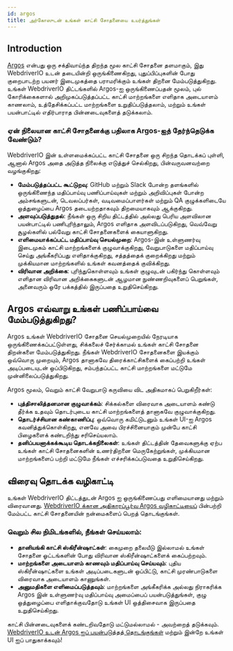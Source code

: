 ```yaml
---
id: argos
title: அர்கோஸுடன் உங்கள் காட்சி சோதனையை உயர்த்துங்கள்
---
```


## Introduction

[Argos](https://argos-ci.com/?utm_source=webdriverio&utm_medium=partnered&utm_campaign=documentation) என்பது ஒரு சக்திவாய்ந்த திறந்த மூல காட்சி சோதனை தளமாகும், இது WebdriverIO உடன் தடையின்றி ஒருங்கிணைகிறது, புதுப்பிப்புகளின் போது குறைபாடற்ற பயனர் இடைமுகத்தை பராமரிக்கும் உங்கள் திறனை மேம்படுத்துகிறது. உங்கள் WebdriverIO திட்டங்களில் Argos-ஐ ஒருங்கிணைப்பதன் மூலம், புல் கோரிக்கைகளால் அறிமுகப்படுத்தப்பட்ட காட்சி மாற்றங்களை எளிதாக அடையாளம் காணலாம், உத்தேசிக்கப்பட்ட மாற்றங்களை உறுதிப்படுத்தலாம், மற்றும் உங்கள் பயன்பாட்டில் எதிர்பாராத பின்னடைவுகளைத் தடுக்கலாம்.

### ஏன் நிலையான காட்சி சோதனைக்கு பதிலாக Argos-ஐத் தேர்ந்தெடுக்க வேண்டும்?

WebdriverIO இன் உள்ளமைக்கப்பட்ட காட்சி சோதனை ஒரு சிறந்த தொடக்கப் புள்ளி, ஆனால் Argos அதை அடுத்த நிலைக்கு எடுத்துச் செல்கிறது, பின்வருவனவற்றை வழங்குகிறது:

-   **மேம்படுத்தப்பட்ட கூட்டுறவு**: GitHub மற்றும் Slack போன்ற தளங்களில் ஒருங்கிணைந்த மதிப்பாய்வு பணிப்பாய்வுகள் மற்றும் அறிவிப்புகள் போன்ற அம்சங்களுடன், டெவலப்பர்கள், வடிவமைப்பாளர்கள் மற்றும் QA குழுக்களிடையே ஒத்துழைப்பை Argos தடையற்றதாகவும் திறமையாகவும் ஆக்குகிறது.
-   **அளவுப்படுத்துதல்**: நீங்கள் ஒரு சிறிய திட்டத்தில் அல்லது பெரிய அளவிலான பயன்பாட்டில் பணிபுரிந்தாலும், Argos எளிதாக அளவிடப்படுகிறது, வெவ்வேறு சூழல்களில் பல்வேறு காட்சி சோதனைகளைக் கையாளுகிறது.
-   **எளிமையாக்கப்பட்ட மதிப்பாய்வு செயல்முறை**: Argos-இன் உள்ளுணர்வு இடைமுகம் காட்சி மாற்றங்களைக் குழுவாக்குகிறது, வேறுபாடுகளை மதிப்பாய்வு செய்து அங்கீகரிப்பது எளிதாக்குகிறது, சத்தத்தைக் குறைக்கிறது மற்றும் முக்கியமான மாற்றங்களில் உங்கள் கவனத்தைக் குவிக்கிறது.
-   **விரிவான அறிக்கை**: புரிந்துகொள்ளவும் உங்கள் குழுவுடன் பகிர்ந்து கொள்ளவும் எளிதான விரிவான அறிக்கைகளுடன் ஆழமான நுண்ணறிவுகளைப் பெறுங்கள், அனைவரும் ஒரே பக்கத்தில் இருப்பதை உறுதிசெய்கிறது.

## Argos எவ்வாறு உங்கள் பணிப்பாய்வை மேம்படுத்துகிறது?

Argos உங்கள் WebdriverIO சோதனை செயல்முறையில் நேரடியாக ஒருங்கிணைக்கப்பட்டுள்ளது, சிக்கலைச் சேர்க்காமல் உங்கள் காட்சி சோதனை திறன்களை மேம்படுத்துகிறது. நீங்கள் WebdriverIO சோதனைகளை இயக்கும் ஒவ்வொரு முறையும், Argos தானாகவே திரைக்காட்சிகளைக் கைப்பற்றி உங்கள் அடிப்படையுடன் ஒப்பிடுகிறது, சம்பந்தப்பட்ட காட்சி மாற்றங்களை மட்டுமே முன்னிலைப்படுத்துகிறது.

Argos மூலம், வெறும் காட்சி வேறுபாடு கருவியை விட அதிகமாகப் பெறுகிறீர்கள்:

-   **புத்திசாலித்தனமான குழுவாக்கம்**: சிக்கல்களை விரைவாக அடையாளம் கண்டு தீர்க்க உதவும் தொடர்புடைய காட்சி மாற்றங்களைத் தானாகவே குழுவாக்குகிறது.
-   **தொடர்ச்சியான கண்காணிப்பு**: ஒவ்வொரு கமிட்டுடனும் உங்கள் UI-ஐ Argos கவனித்துக்கொள்கிறது, எனவே அவை பிரச்சினையாகும் முன்பே காட்சி பிழைகளைக் கண்டறிந்து சரிசெய்யலாம்.
-   **தனிப்பயனாக்கக்கூடிய தொடக்கநிலைகள்**: உங்கள் திட்டத்தின் தேவைகளுக்கு ஏற்ப உங்கள் காட்சி சோதனைகளின் உணர்திறனை மெருகேற்றுங்கள், முக்கியமான மாற்றங்களைப் பற்றி மட்டுமே நீங்கள் எச்சரிக்கப்படுவதை உறுதிசெய்கிறது.

## விரைவு தொடக்க வழிகாட்டி

உங்கள் WebdriverIO திட்டத்துடன் Argos ஐ ஒருங்கிணைப்பது எளிமையானது மற்றும் விரைவானது. [WebdriverIO க்கான அதிகாரப்பூர்வ Argos வழிகாட்டியைப்](https://argos-ci.com/docs/quickstart/webdriverio?utm_source=webdriverio&utm_medium=partnered&utm_campaign=documentation) பின்பற்றி மேம்பட்ட காட்சி சோதனையின் நன்மைகளைப் பெறத் தொடங்குங்கள்.

### வெறும் சில நிமிடங்களில், நீங்கள் செய்யலாம்:

-   **தானியங்கி காட்சி ஸ்கிரீன்ஷாட்கள்**: கைமுறை தலையீடு இல்லாமல் உங்கள் சோதனை ஓட்டங்களின் போது விரிவான ஸ்கிரீன்ஷாட்களைக் கைப்பற்றவும்.
-   **மாற்றங்களை அடையாளம் காணவும் மதிப்பாய்வு செய்யவும்**: புதிய ஸ்கிரீன்ஷாட்களை உங்கள் அடிப்படைகளுடன் ஒப்பிட்டு, காட்சி முரண்பாடுகளை விரைவாக அடையாளம் காணுங்கள்.
-   **அனுமதிகளை எளிமைப்படுத்தவும்**: மாற்றங்களை அங்கீகரிக்க அல்லது நிராகரிக்க Argos இன் உள்ளுணர்வு மதிப்பாய்வு அமைப்பைப் பயன்படுத்துங்கள், குழு ஒத்துழைப்பை எளிதாக்குவதோடு உங்கள் UI ஒத்திசைவாக இருப்பதை உறுதிசெய்கிறது.

காட்சி பின்னடைவுகளைக் கண்டறிவதோடு மட்டுமல்லாமல் - அவற்றைத் தடுக்கவும். [WebdriverIO உடன் Argos ஐப் பயன்படுத்தத் தொடங்குங்கள்](https://argos-ci.com/?utm_source=webdriverio&utm_medium=partnered&utm_campaign=documentation) மற்றும் இன்றே உங்கள் UI ஐப் பாதுகாக்கவும்!